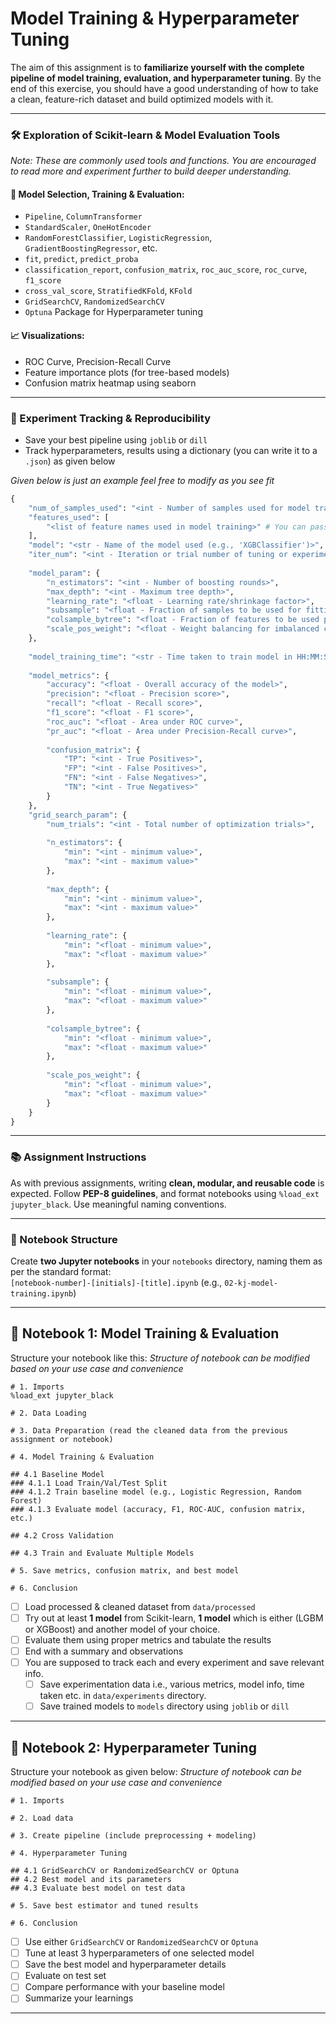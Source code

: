 
# Model Training & Hyperparameter Tuning

The aim of this assignment is to **familiarize yourself with the complete pipeline of model training, evaluation, and hyperparameter tuning**. By the end of this exercise, you should have a good understanding of how to take a clean, feature-rich dataset and build optimized models with it.

---

### 🛠️ Exploration of Scikit-learn & Model Evaluation Tools

*Note: These are commonly used tools and functions. You are encouraged to read more and experiment further to build deeper understanding.*

#### 🧰 Model Selection, Training & Evaluation:
- `Pipeline`, `ColumnTransformer`
- `StandardScaler`, `OneHotEncoder`
- `RandomForestClassifier`, `LogisticRegression`, `GradientBoostingRegressor`, etc.
- `fit`, `predict`, `predict_proba`
- `classification_report`, `confusion_matrix`, `roc_auc_score`, `roc_curve`, `f1_score`
- `cross_val_score`, `StratifiedKFold`, `KFold`
- `GridSearchCV`, `RandomizedSearchCV`
- `Optuna` Package for Hyperparameter tuning

#### 📈 Visualizations:
- ROC Curve, Precision-Recall Curve
- Feature importance plots (for tree-based models)
- Confusion matrix heatmap using seaborn

---

### 🧪 Experiment Tracking & Reproducibility
- Save your best pipeline using `joblib` or `dill`
- Track hyperparameters, results using a dictionary (you can write it to a `.json`) as given below

_Given below is just an example feel free to modify as you see fit_
```python
{
    "num_of_samples_used": "<int - Number of samples used for model training>",
    "features_used": [
        "<list of feature names used in model training>" # You can pass X.columns as list here
    ],
    "model": "<str - Name of the model used (e.g., 'XGBClassifier')>",
    "iter_num": "<int - Iteration or trial number of tuning or experiment>",
    
    "model_param": {
        "n_estimators": "<int - Number of boosting rounds>",
        "max_depth": "<int - Maximum tree depth>",
        "learning_rate": "<float - Learning rate/shrinkage factor>",
        "subsample": "<float - Fraction of samples to be used for fitting each base learner>",
        "colsample_bytree": "<float - Fraction of features to be used per tree>",
        "scale_pos_weight": "<float - Weight balancing for imbalanced classes>"
    },
    
    "model_training_time": "<str - Time taken to train model in HH:MM:SS.microseconds format>",
    
    "model_metrics": {
        "accuracy": "<float - Overall accuracy of the model>",
        "precision": "<float - Precision score>",
        "recall": "<float - Recall score>",
        "f1_score": "<float - F1 score>",
        "roc_auc": "<float - Area under ROC curve>",
        "pr_auc": "<float - Area under Precision-Recall curve>",
        
        "confusion_matrix": {
            "TP": "<int - True Positives>",
            "FP": "<int - False Positives>",
            "FN": "<int - False Negatives>",
            "TN": "<int - True Negatives>"
        }
    },    
    "grid_search_param": {
        "num_trials": "<int - Total number of optimization trials>",
    
        "n_estimators": {
            "min": "<int - minimum value>",
            "max": "<int - maximum value>"
        },
    
        "max_depth": {
            "min": "<int - minimum value>",
            "max": "<int - maximum value>"
        },
    
        "learning_rate": {
            "min": "<float - minimum value>",
            "max": "<float - maximum value>"
        },
    
        "subsample": {
            "min": "<float - minimum value>",
            "max": "<float - maximum value>"
        },
    
        "colsample_bytree": {
            "min": "<float - minimum value>",
            "max": "<float - maximum value>"
        },
    
        "scale_pos_weight": {
            "min": "<float - minimum value>",
            "max": "<float - maximum value>"
        }
    }
}
```  

---

### 📚 Assignment Instructions

As with previous assignments, writing **clean, modular, and reusable code** is expected. Follow **PEP-8 guidelines**, and format notebooks using `%load_ext jupyter_black`. Use meaningful naming conventions.

---

### 📁 Notebook Structure

Create **two Jupyter notebooks** in your `notebooks` directory, naming them as per the standard format:  
`[notebook-number]-[initials]-[title].ipynb` (e.g., `02-kj-model-training.ipynb`)

---

## 📝 Notebook 1: Model Training & Evaluation

Structure your notebook like this:
*Structure of notebook can be modified based on your use case and convenience*

```
# 1. Imports
%load_ext jupyter_black

# 2. Data Loading

# 3. Data Preparation (read the cleaned data from the previous assignment or notebook)

# 4. Model Training & Evaluation

## 4.1 Baseline Model
### 4.1.1 Load Train/Val/Test Split
### 4.1.2 Train baseline model (e.g., Logistic Regression, Random Forest)
### 4.1.3 Evaluate model (accuracy, F1, ROC-AUC, confusion matrix, etc.)

## 4.2 Cross Validation

## 4.3 Train and Evaluate Multiple Models

# 5. Save metrics, confusion matrix, and best model

# 6. Conclusion
```

- [ ] Load processed & cleaned dataset from `data/processed`
- [ ] Try out at least **1 model** from Scikit-learn, **1 model** which is either (LGBM or XGBoost) and another model of your choice.
- [ ] Evaluate them using proper metrics and tabulate the results
- [ ] End with a summary and observations
- [ ] You are supposed to track each and every experiment and save relevant info.
  - [ ] Save experimentation data i.e., various metrics, model info, time taken etc. in `data/experiments` directory. 
  - [ ] Save trained models to `models` directory using `joblib` or `dill`

---

## 🧪 Notebook 2: Hyperparameter Tuning

Structure your notebook as given below:
*Structure of notebook can be modified based on your use case and convenience*
```
# 1. Imports

# 2. Load data

# 3. Create pipeline (include preprocessing + modeling)

# 4. Hyperparameter Tuning

## 4.1 GridSearchCV or RandomizedSearchCV or Optuna
## 4.2 Best model and its parameters
## 4.3 Evaluate best model on test data

# 5. Save best estimator and tuned results

# 6. Conclusion
```

- [ ] Use either `GridSearchCV` or `RandomizedSearchCV` or `Optuna`
- [ ] Tune at least 3 hyperparameters of one selected model
- [ ] Save the best model and hyperparameter details
- [ ] Evaluate on test set
- [ ] Compare performance with your baseline model
- [ ] Summarize your learnings

---

